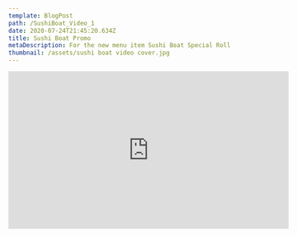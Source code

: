 ```yaml
---
template: BlogPost
path: /SushiBoat_Video_1
date: 2020-07-24T21:45:20.634Z
title: Sushi Boat Promo
metaDescription: For the new menu item Sushi Boat Special Roll
thumbnail: /assets/sushi boat video cover.jpg
---
```

<div class="iframe-container">

<center><iframe width="560" height="315" src="https://www.youtube.com/embed/eKY8czpLZcE" frameborder="0" allow="accelerometer; autoplay; encrypted-media; gyroscope; picture-in-picture" allowfullscreen></iframe></center>

</div>
